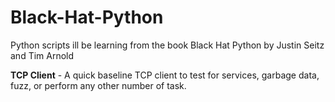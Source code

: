 # Black-Hat-Python
Python scripts ill be learning from the book Black Hat Python by Justin Seitz and Tim Arnold 



<b>TCP Client</b> - 
<p1>A quick baseline TCP client to test for services, garbage data, fuzz, or perform any other number of task.</p1>
